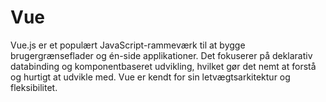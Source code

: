 # Vue

Vue.js er et populært JavaScript-rammeværk til at bygge brugergrænseflader og én-side applikationer. Det fokuserer på deklarativ databinding og komponentbaseret udvikling, hvilket gør det nemt at forstå og hurtigt at udvikle med. Vue er kendt for sin letvægtsarkitektur og fleksibilitet.
